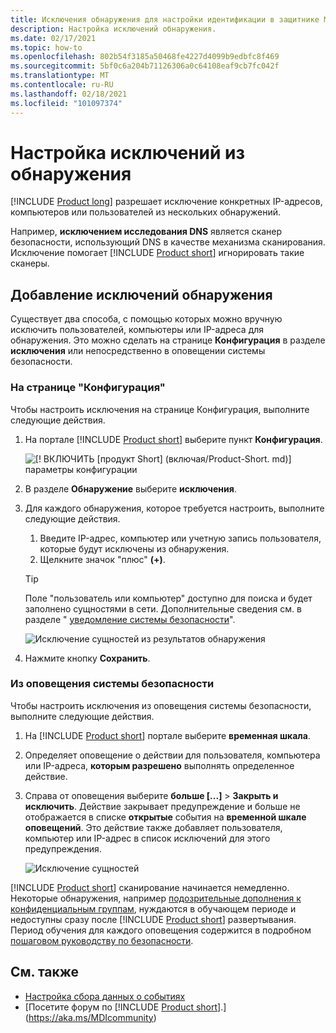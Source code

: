 ```yaml
---
title: Исключения обнаружения для настройки идентификации в защитнике Майкрософт
description: Настройка исключений обнаружения.
ms.date: 02/17/2021
ms.topic: how-to
ms.openlocfilehash: 802b54f3185a50468fe4227d4099b9edbfc8f469
ms.sourcegitcommit: 5bf0c6a204b71126306a0c64108eaf9cb7fc042f
ms.translationtype: MT
ms.contentlocale: ru-RU
ms.lasthandoff: 02/18/2021
ms.locfileid: "101097374"
---
```

# <a name="configure-detection-exclusions"></a>Настройка исключений из обнаружения

[!INCLUDE [Product long](includes/product-long.md)] разрешает исключение конкретных IP-адресов, компьютеров или пользователей из нескольких обнаружений.

Например, **исключением исследования DNS** является сканер безопасности, использующий DNS в качестве механизма сканирования. Исключение помогает [!INCLUDE [Product short](includes/product-short.md)] игнорировать такие сканеры.

## <a name="how-to-add-detection-exclusions"></a>Добавление исключений обнаружения

Существует два способа, с помощью которых можно вручную исключить пользователей, компьютеры или IP-адреса для обнаружения. Это можно сделать на странице **Конфигурация** в разделе **исключения** или непосредственно в оповещении системы безопасности.

### <a name="from-the-configuration-page"></a>На странице "Конфигурация"

Чтобы настроить исключения на странице Конфигурация, выполните следующие действия.

1. На портале [!INCLUDE [Product short](includes/product-short.md)] выберите пункт **Конфигурация**.

    ![[! ВКЛЮЧИТЬ [продукт Short] (включая/Product-Short. md)] параметры конфигурации](media/config-menu.png)

1. В разделе **Обнаружение** выберите **исключения**.
1. Для каждого обнаружения, которое требуется настроить, выполните следующие действия.
    1. Введите IP-адрес, компьютер или учетную запись пользователя, которые будут исключены из обнаружения.
    1. Щелкните значок "плюс" **(+)**.

    > [!TIP]
    > Поле "пользователь или компьютер" доступно для поиска и будет заполнено сущностями в сети. Дополнительные сведения см. в разделе " [уведомление системы безопасности](suspicious-activity-guide.md)".

    ![Исключение сущностей из результатов обнаружения](media/exclusions.png)

1. Нажмите кнопку **Сохранить**.

### <a name="from-a-security-alert"></a>Из оповещения системы безопасности

Чтобы настроить исключения из оповещения системы безопасности, выполните следующие действия.

1. На [!INCLUDE [Product short](includes/product-short.md)] портале выберите **временная шкала**.
1. Определяет оповещение о действии для пользователя, компьютера или IP-адреса, **которым разрешено** выполнять определенное действие.

1. Справа от оповещения выберите **больше [...]**  >  **Закрыть и исключить**. Действие закрывает предупреждение и больше не отображается в списке **открытые** события на **временной шкале оповещений**. Это действие также добавляет пользователя, компьютер или IP-адрес в список исключений для этого предупреждения.

    ![Исключение сущностей](media/exclude-in-sa.png)

[!INCLUDE [Product short](includes/product-short.md)] сканирование начинается немедленно. Некоторые обнаружения, например [подозрительные дополнения к конфиденциальным группам](domain-dominance-alerts.md#suspicious-additions-to-sensitive-groups-external-id-2024), нуждаются в обучающем периоде и недоступны сразу после [!INCLUDE [Product short](includes/product-short.md)] развертывания. Период обучения для каждого оповещения содержится в подробном [пошаговом руководству по безопасности](suspicious-activity-guide.md).

## <a name="see-also"></a>См. также

- [Настройка сбора данных о событиях](configure-event-collection.md)
- [Посетите форум по [!INCLUDE [Product short](includes/product-short.md)].](https://aka.ms/MDIcommunity)
